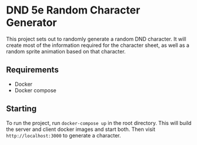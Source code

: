 # DND 5e Random Character Generator

This project sets out to randomly generate a random DND character. It will create most of the information 
required for the character sheet, as well as a random sprite animation based on that character.

## Requirements

- Docker
- Docker compose

## Starting

To run the project, run `docker-compose up` in the root directory. This will build the server and client
docker images and start both. Then visit `http://localhost:3000` to generate a character.
